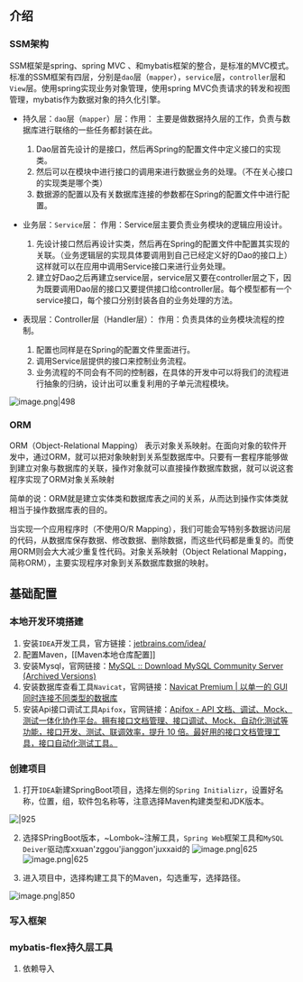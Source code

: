## 介绍
### SSM架构
SSM框架是spring、spring MVC 、和mybatis框架的整合，是标准的MVC模式。标准的SSM框架有四层，分别是`dao`层（`mapper`），`service`层，`controller`层和`View`层。使用spring实现业务对象管理，使用spring MVC负责请求的转发和视图管理，mybatis作为数据对象的持久化引擎。

* 持久层：`dao`层（`mapper`）层：作用：
	主要是做数据持久层的工作，负责与数据库进行联络的一些任务都封装在此。
	1. Dao层首先设计的是接口，然后再Spring的配置文件中定义接口的实现类。
	2. 然后可以在模块中进行接口的调用来进行数据业务的处理。（不在关心接口的实现类是哪个类）
	3. 数据源的配置以及有关数据库连接的参数都在Spring的配置文件中进行配置。

* 业务层：`Service`层：
	作用：Service层主要负责业务模块的逻辑应用设计。
	1. 先设计接口然后再设计实类，然后再在Spring的配置文件中配置其实现的关联。（业务逻辑层的实现具体要调用到自己已经定义好的Dao的接口上）这样就可以在应用中调用Service接口来进行业务处理。
	2. 建立好Dao之后再建立service层，service层又要在controller层之下，因为既要调用Dao层的接口又要提供接口给controller层。每个模型都有一个service接口，每个接口分别封装各自的业务处理的方法。

* 表现层：Controller层（Handler层）：
	作用：负责具体的业务模块流程的控制。
	1. 配置也同样是在Spring的配置文件里面进行。
	2. 调用Service层提供的接口来控制业务流程。
	3. 业务流程的不同会有不同的控制器，在具体的开发中可以将我们的流程进行抽象的归纳，设计出可以重复利用的子单元流程模块。

![image.png|498](https://cdn.jsdelivr.net/gh/xuezhaorong/Picgo//Source/fix-dir/picgo/picgo-clipboard-images/2024/12/01/23-51-06-d5ce82f6ffa19a33fdff3510e60fc5c4-20241201235105-2b6ae5.png)


### ORM
ORM（Object-Relational Mapping） 表示对象关系映射。在面向对象的软件开发中，通过ORM，就可以把对象映射到关系型数据库中。只要有一套程序能够做到建立对象与数据库的关联，操作对象就可以直接操作数据库数据，就可以说这套程序实现了ORM对象关系映射

简单的说：ORM就是建立实体类和数据库表之间的关系，从而达到操作实体类就相当于操作数据库表的目的。

当实现一个应用程序时（不使用O/R Mapping），我们可能会写特别多数据访问层的代码，从数据库保存数据、修改数据、删除数据，而这些代码都是重复的。而使用ORM则会大大减少重复性代码。对象关系映射（Object Relational Mapping，简称ORM），主要实现程序对象到关系数据库数据的映射。

## 基础配置
### 本地开发环境搭建
1. 安装`IDEA`开发工具，官方链接：[jetbrains.com/idea/](https://www.jetbrains.com/idea/)
2. 配置Maven，[[Maven本地仓库配置]]
3. 安装Mysql，官网链接：[MySQL :: Download MySQL Community Server (Archived Versions)](https://downloads.mysql.com/archives/community/)
4. 安装数据库查看工具`Navicat`，官网链接：[Navicat Premium | 以单一的 GUI 同时连接不同类型的数据库](https://www.navicat.com.cn/products/navicat-premium)
5. 安装Api接口调试工具`Apifox`，官网链接：[Apifox - API 文档、调试、Mock、测试一体化协作平台。拥有接口文档管理、接口调试、Mock、自动化测试等功能，接口开发、测试、联调效率，提升 10 倍。最好用的接口文档管理工具，接口自动化测试工具。](https://apifox.com/)

### 创建项目
1. 打开`IDEA`新建SpringBoot项目，选择左侧的`Spring Initializr`，设置好名称，位置，组，软件包名称等，注意选择Maven构建类型和JDK版本。

![|925](https://cdn.jsdelivr.net/gh/xuezhaorong/Picgo//Source/fix-dir/picgo/picgo-clipboard-images/2024/12/02/00-19-28-5f4fc28ba1915a76f137890a76914ddd-20241202001927-8c2c5f.png)


2. 选择SPringBoot版本，~Lombok~注解工具，`Spring Web`框架工具和`MySQL Deiver`驱动库xxuan'zggou'jianggon'juxxaid的
![image.png|625](https://cdn.jsdelivr.net/gh/xuezhaorong/Picgo//Source/fix-dir/picgo/picgo-clipboard-images/2024/12/02/00-21-07-30b690cf38a0fb0550f3602bec204e9f-20241202002107-66185c.png)
![image.png|625](https://cdn.jsdelivr.net/gh/xuezhaorong/Picgo//Source/fix-dir/picgo/picgo-clipboard-images/2024/12/02/00-21-31-a79e8095deb3b0c069384b4feceaa02e-20241202002131-4c1a02.png)

3. 进入项目中，选择构建工具下的Maven，勾选重写，选择路径。

![image.png|850](https://cdn.jsdelivr.net/gh/xuezhaorong/Picgo//Source/fix-dir/picgo/picgo-clipboard-images/2024/12/02/00-23-27-9d2edf617691e979728f463a42070ccc-20241202002326-a07d93.png)

### 写入框架
### mybatis-flex持久层工具
1. 依赖导入

